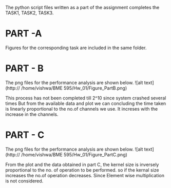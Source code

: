 The python script files written as a part of the assignment completes the TASK1, TASK2, TASK3.
# PART -A
Figures for the corresponding task are included in the same folder.

# PART - B
The png files for the performance analysis are shown below.
![alt text](http:// /home/vishwa/BME 595/Hw_01/Figure_PartB.png)

This process has not been completed till 2^10 since system crashed several times
But from the available data and plot we can concluding the time taken is linearly proportional to the no.of channels we use. It increses with the increase in the channels.
# PART - C
The png files for the performance analysis are shown below.
![alt text](http:// /home/vishwa/BME 595/Hw_01/Figure_PartC.png)

From the plot and the data obtained in part C, the kernel size is inversely proportional to the no. of operation to be performed. so if the kernal size increases the no.of operation decreases. Since Element wise multiplication is not considered.

